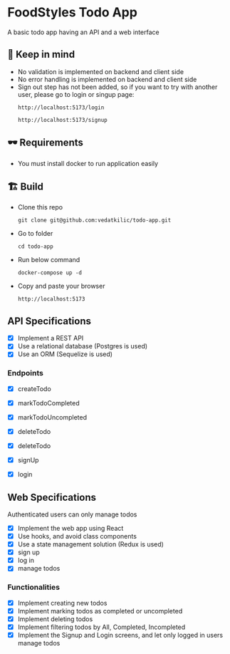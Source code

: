 # FoodStyles Todo App

A basic todo app having an API and a web interface

## 🧠 Keep in mind

- No validation is implemented on backend and client side
- No error handling is implemented on backend and client side
- Sign out step has not been added, so if you want to try with another user, please go to login or singup page:
    ```shell
    http://localhost:5173/login
    ```
    ```shell
    http://localhost:5173/signup
    ```
## 🕶️ Requirements
 
- You must install docker to run application easily

## 🏗️ Build

- Clone this repo
    ```shell
    git clone git@github.com:vedatkilic/todo-app.git
    ```
- Go to folder
    ```shell
    cd todo-app 
    ```
- Run below command
    ```shell
    docker-compose up -d 
    ```

- Copy and paste your browser
    ```shell
    http://localhost:5173 
    ```
## API Specifications

- [x] Implement a REST API
- [x] Use a relational database (Postgres is used)
- [x] Use an ORM (Sequelize is used)

### Endpoints
- [x] createTodo
- [x] markTodoCompleted
- [x] markTodoUncompleted
- [x] deleteTodo
- [x] deleteTodo
- [x] signUp
- [x] login


## Web Specifications

Authenticated users can only manage todos

- [x] Implement the web app using React
- [x] Use hooks, and avoid class components
- [x] Use a state management solution (Redux is used)
- [x] sign up
- [x] log in
- [x] manage todos

### Functionalities
- [x] Implement creating new todos
- [x] Implement marking todos as completed or uncompleted
- [x] Implement deleting todos
- [x] Implement filtering todos by All, Completed, Incompleted
- [x] Implement the Signup and Login screens, and let only logged in users manage todos
